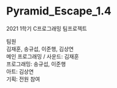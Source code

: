 # Pyramid_Escape_1.4
 
 2021 1학기 C프로그래밍 팀프로젝트 <br/>

팀원 <br/>
김재훈, 송규섭, 이준행, 김상연 <br/>
메인 프로그래밍 / 사운드: 김재훈 <br/>
프로그래밍: 송규섭, 이준행 <br/>
아트: 김상연 <br/>
기획: 전원 참여
